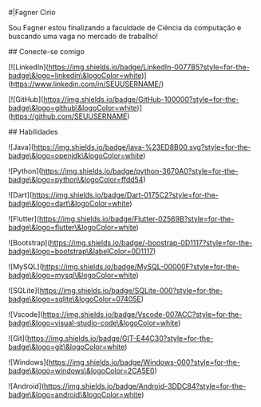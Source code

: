 \#|Fagner Cirio



Sou Fagner estou finalizando a faculdade de Ciência da computação e buscando uma vaga no mercado de trabalho!



\## Conecte-se comigo



\[!\[LinkedIn](https://img.shields.io/badge/LinkedIn-0077B5?style=for-the-badge\&logo=linkedin\&logoColor=white)](https://www.linkedin.com/in/SEUUSERNAME/)





\[!\[GitHub](https://img.shields.io/badge/GitHub-100000?style=for-the-badge\&logo=github\&logoColor=white)](https://github.com/SEUUSERNAME)





\## Habilidades



!\[Java](https://img.shields.io/badge/java-%23ED8B00.svg?style=for-the-badge\&logo=openjdk\&logoColor=white)

!\[Python](https://img.shields.io/badge/python-3670A0?style=for-the-badge\&logo=python\&logoColor=ffdd54)

!\[Dart](https://img.shields.io/badge/Dart-0175C2?style=for-the-badge\&logo=dart\&logoColor=white)

!\[Flutter](https://img.shields.io/badge/Flutter-02569B?style=for-the-badge\&logo=flutter\&logoColor=white)

!\[Bootstrap](https://img.shields.io/badge/-boostrap-0D1117?style=for-the-badge\&logo=bootstrap\&labelColor=0D1117)

!\[MySQL](https://img.shields.io/badge/MySQL-00000F?style=for-the-badge\&logo=mysql\&logoColor=white)

!\[SQLite](https://img.shields.io/badge/SQLite-000?style=for-the-badge\&logo=sqlite\&logoColor=07405E)

!\[Vscode](https://img.shields.io/badge/Vscode-007ACC?style=for-the-badge\&logo=visual-studio-code\&logoColor=white)

!\[Git](https://img.shields.io/badge/GIT-E44C30?style=for-the-badge\&logo=git\&logoColor=white)

!\[Windows](https://img.shields.io/badge/Windows-000?style=for-the-badge\&logo=windows\&logoColor=2CA5E0)

!\[Android](https://img.shields.io/badge/Android-3DDC84?style=for-the-badge\&logo=android\&logoColor=white)







